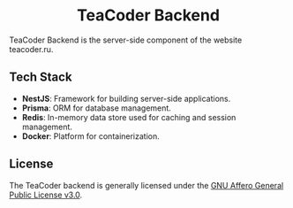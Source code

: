 <h1 align="center">TeaCoder Backend</h1>

TeaCoder Backend is the server-side component of the website teacoder.ru.

## Tech Stack

-   **NestJS**: Framework for building server-side applications.
-   **Prisma**: ORM for database management.
-   **Redis**: In-memory data store used for caching and session management.
-   **Docker**: Platform for containerization.

## License

The TeaCoder backend is generally licensed under the [GNU Affero General Public License v3.0](LICENSE).
